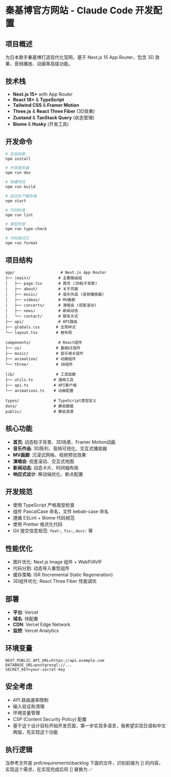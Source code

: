 # 秦基博官方网站 - Claude Code 开发配置

## 项目概述
为日本歌手秦基博打造现代化官网，基于 Next.js 15 App Router，包含 3D 效果、音频播放、动画等高级功能。

## 技术栈
- **Next.js 15+** with App Router
- **React 18+** & **TypeScript**
- **Tailwind CSS** & **Framer Motion**
- **Three.js** & **React Three Fiber** (3D效果)
- **Zustand** & **TanStack Query** (状态管理)
- **Biome** & **Husky** (开发工具)

## 开发命令
```bash
# 安装依赖
npm install

# 开发服务器
npm run dev

# 构建项目
npm run build

# 启动生产服务器
npm start

# 代码检查
npm run lint

# 类型检查
npm run type-check

# 代码格式化
npm run format
```

## 项目结构
```
app/                    # Next.js App Router
├── (main)/            # 主要路由组
│   ├── page.tsx       # 首页 (3D粒子背景)
│   ├── about/         # 关于页面
│   ├── music/         # 音乐作品 (音频播放器)
│   ├── videos/        # MV画廊
│   ├── concerts/      # 演唱会 (视差滚动)
│   ├── news/          # 新闻动态
│   └── contact/       # 联系方式
├── api/               # API路由
├── globals.css       # 全局样式
└── layout.tsx        # 根布局

components/            # React组件
├── ui/               # 基础UI组件
├── music/            # 音乐相关组件
├── animation/        # 动画组件
└── three/            # 3D组件

lib/                  # 工具函数
├── utils.ts         # 通用工具
├── api.ts           # API客户端
└── animations.ts    # 动画配置

types/               # TypeScript类型定义
data/                # 静态数据
public/              # 静态资源
```

## 核心功能
- **首页**: 动态粒子背景、3D场景、Framer Motion动画
- **音乐作品**: 3D陈列、音频可视化、交互式播放器
- **MV画廊**: 沉浸式网格、视频预览效果
- **演唱会**: 视差滚动、交互式地图
- **新闻动态**: 动态卡片、时间轴布局
- **响应式设计**: 移动端优化、断点配置

## 开发规范
- 使用 TypeScript 严格类型检查
- 组件 PascalCase 命名，文件 kebab-case 命名
- 遵循 ESLint + Biome 代码规范
- 使用 Prettier 格式化代码
- Git 提交信息规范: `feat:`, `fix:`, `docs:` 等

## 性能优化
- 图片优化: Next.js Image 组件 + WebP/AVIF
- 代码分割: 动态导入重型组件
- 缓存策略: ISR (Incremental Static Regeneration)
- 3D组件优化: React Three Fiber 性能调优

## 部署
- **平台**: Vercel
- **域名**: 待配置
- **CDN**: Vercel Edge Network
- **监控**: Vercel Analytics

## 环境变量
```env
NEXT_PUBLIC_API_URL=https://api.example.com
DATABASE_URL=postgresql://...
SECRET_KEY=your-secret-key
```

## 安全考虑
- API 路由速率限制
- 输入验证和清理
- 环境变量管理
- CSP (Content Security Policy) 配置
- 基于这个设计目标开始开发页面，第一步实现多语言，我希望实现日语和中文两版，先实现这个功能

## 执行逻辑
当参考文件是 prd\requirements\backlog 下面的文件，识别前缀为 [] 的内容，实现这个需求，在实现完成后将 [] 替换为 ✅